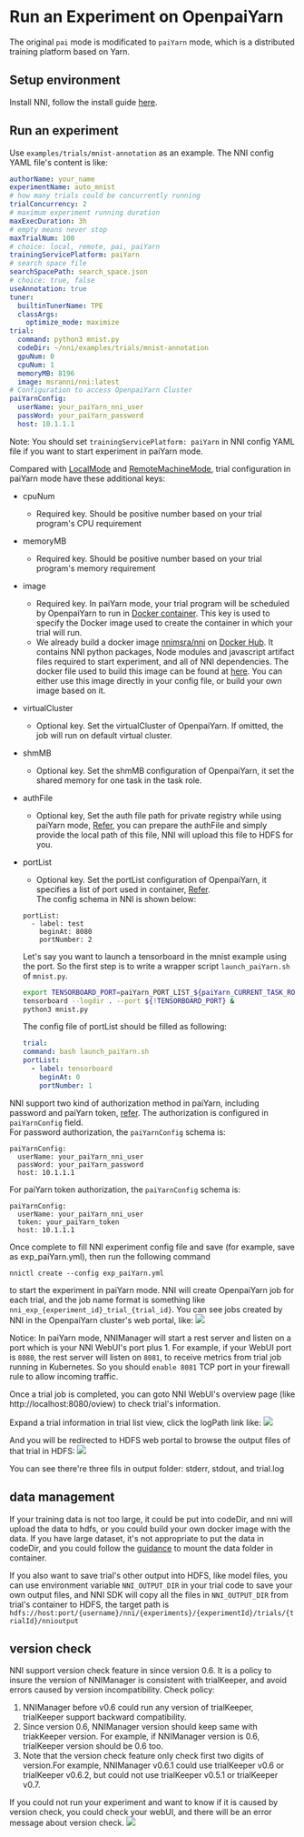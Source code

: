 **Run an Experiment on OpenpaiYarn**
===
The original `pai` mode is modificated to `paiYarn` mode, which is a distributed training platform based on Yarn.

## Setup environment
Install NNI, follow the install guide [here](../Tutorial/QuickStart.md).

## Run an experiment
Use `examples/trials/mnist-annotation` as an example. The NNI config YAML file's content is like:

```yaml
authorName: your_name
experimentName: auto_mnist
# how many trials could be concurrently running
trialConcurrency: 2
# maximum experiment running duration
maxExecDuration: 3h
# empty means never stop
maxTrialNum: 100
# choice: local, remote, pai, paiYarn
trainingServicePlatform: paiYarn
# search space file
searchSpacePath: search_space.json
# choice: true, false
useAnnotation: true
tuner:
  builtinTunerName: TPE
  classArgs:
    optimize_mode: maximize
trial:
  command: python3 mnist.py
  codeDir: ~/nni/examples/trials/mnist-annotation
  gpuNum: 0
  cpuNum: 1
  memoryMB: 8196
  image: msranni/nni:latest
# Configuration to access OpenpaiYarn Cluster
paiYarnConfig:
  userName: your_paiYarn_nni_user
  passWord: your_paiYarn_password
  host: 10.1.1.1
```

Note: You should set `trainingServicePlatform: paiYarn` in NNI config YAML file if you want to start experiment in paiYarn mode.

Compared with [LocalMode](LocalMode.md) and [RemoteMachineMode](RemoteMachineMode.md), trial configuration in paiYarn mode have these additional keys:
* cpuNum
    * Required key. Should be positive number based on your trial program's CPU  requirement
* memoryMB
    * Required key. Should be positive number based on your trial program's memory requirement
* image
    * Required key. In paiYarn mode, your trial program will be scheduled by OpenpaiYarn to run in [Docker container](https://www.docker.com/). This key is used to specify the Docker image used to create the container in which your trial will run.
    * We already build a docker image [nnimsra/nni](https://hub.docker.com/r/msranni/nni/) on [Docker Hub](https://hub.docker.com/). It contains NNI python packages, Node modules and javascript artifact files required to start experiment, and all of NNI dependencies. The docker file used to build this image can be found at [here](https://github.com/Microsoft/nni/tree/master/deployment/docker/Dockerfile). You can either use this image directly in your config file, or build your own image based on it.
* virtualCluster
    * Optional key. Set the virtualCluster of OpenpaiYarn. If omitted, the job will run on default virtual cluster.
* shmMB
    * Optional key. Set the shmMB configuration of OpenpaiYarn, it set the shared memory for one task in the task role.
* authFile
    * Optional key, Set the auth file path for private registry while using paiYarn mode, [Refer](https://github.com/microsoft/paiYarn/blob/2ea69b45faa018662bc164ed7733f6fdbb4c42b3/docs/faq.md#q-how-to-use-private-docker-registry-job-image-when-submitting-an-openpaiYarn-job), you can prepare the authFile and simply provide the local path of this file, NNI will upload this file to HDFS for you.
* portList  
    * Optional key. Set the portList configuration of OpenpaiYarn, it specifies a list of port used in container, [Refer](https://github.com/microsoft/paiYarn/blob/b2324866d0280a2d22958717ea6025740f71b9f0/docs/job_tutorial.md#specification).  
    The config schema in NNI is shown below:
    ```
    portList:
      - label: test
        beginAt: 8080
        portNumber: 2
    ``` 
    Let's say you want to launch a tensorboard in the mnist example using the port. So the first step is to write a wrapper script `launch_paiYarn.sh` of `mnist.py`.

    ```bash
    export TENSORBOARD_PORT=paiYarn_PORT_LIST_${paiYarn_CURRENT_TASK_ROLE_NAME}_0_tensorboard
    tensorboard --logdir . --port ${!TENSORBOARD_PORT} &
    python3 mnist.py
    ```
    The config file of portList should be filled as following:

    ```yaml
  trial:
    command: bash launch_paiYarn.sh
    portList:
      - label: tensorboard
        beginAt: 0
        portNumber: 1
    ```

NNI support two kind of authorization method in paiYarn, including password and paiYarn token, [refer](https://github.com/microsoft/paiYarn/blob/b6bd2ab1c8890f91b7ac5859743274d2aa923c22/docs/rest-server/API.md#2-authentication). The authorization is configured in `paiYarnConfig` field.  
For password authorization, the `paiYarnConfig` schema is:
```
paiYarnConfig:
  userName: your_paiYarn_nni_user
  passWord: your_paiYarn_password
  host: 10.1.1.1
```  
For paiYarn token authorization, the `paiYarnConfig` schema is:
```
paiYarnConfig:
  userName: your_paiYarn_nni_user
  token: your_paiYarn_token
  host: 10.1.1.1
```

Once complete to fill NNI experiment config file and save (for example, save as exp_paiYarn.yml), then run the following command
```
nnictl create --config exp_paiYarn.yml
```
to start the experiment in paiYarn mode. NNI will create OpenpaiYarn job for each trial, and the job name format is something like `nni_exp_{experiment_id}_trial_{trial_id}`.
You can see jobs created by NNI in the OpenpaiYarn cluster's web portal, like:
![](../../img/nni_paiYarn_joblist.jpg)

Notice: In paiYarn mode, NNIManager will start a rest server and listen on a port which is your NNI WebUI's port plus 1. For example, if your WebUI port is `8080`, the rest server will listen on `8081`, to receive metrics from trial job running in Kubernetes. So you should `enable 8081` TCP port in your firewall rule to allow incoming traffic.

Once a trial job is completed, you can goto NNI WebUI's overview page (like http://localhost:8080/oview) to check trial's information.

Expand a trial information in trial list view, click the logPath link like:
![](../../img/nni_webui_joblist.jpg)

And you will be redirected to HDFS web portal to browse the output files of that trial in HDFS:
![](../../img/nni_trial_hdfs_output.jpg)

You can see there're three fils in output folder: stderr, stdout, and trial.log

## data management
If your training data is not too large, it could be put into codeDir, and nni will upload the data to hdfs, or you could build your own docker image with the data. If you have large dataset, it's not appropriate to put the data in codeDir, and you could follow the [guidance](https://github.com/microsoft/paiYarn/blob/master/docs/user/storage.md) to mount the data folder in container.

If you also want to save trial's other output into HDFS, like model files, you can use environment variable `NNI_OUTPUT_DIR` in your trial code to save your own output files, and NNI SDK will copy all the files in `NNI_OUTPUT_DIR` from trial's container to HDFS, the target path is `hdfs://host:port/{username}/nni/{experiments}/{experimentId}/trials/{trialId}/nnioutput`

## version check
NNI support version check feature in since version 0.6. It is a policy to insure the version of NNIManager is consistent with trialKeeper, and avoid errors caused by version incompatibility.
Check policy:
1. NNIManager before v0.6 could run any version of trialKeeper, trialKeeper support backward compatibility.
2. Since version 0.6, NNIManager version should keep same with triakKeeper version. For example, if NNIManager version is 0.6, trialKeeper version should be 0.6 too.
3. Note that the version check feature only check first two digits of version.For example, NNIManager v0.6.1 could use trialKeeper v0.6 or trialKeeper v0.6.2, but could not use trialKeeper v0.5.1 or trialKeeper v0.7.

If you could not run your experiment and want to know if it is caused by version check, you could check your webUI, and there will be an error message about version check.
![](../../img/version_check.png)

